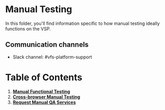 # Manual Testing
In this folder, you'll find information specific to how manual testing ideally functions on the VSP.

## Communication channels
- Slack channel: #vfs-platform-support

# Table of Contents
1. [**Manual Functional Testing**](manual-functional-testing.md)
1. [**Cross-browser Manual Testing**](cross-browser-manual-testing.md)
1. [**Request Manual QA Services**](request-manual-qa.md)